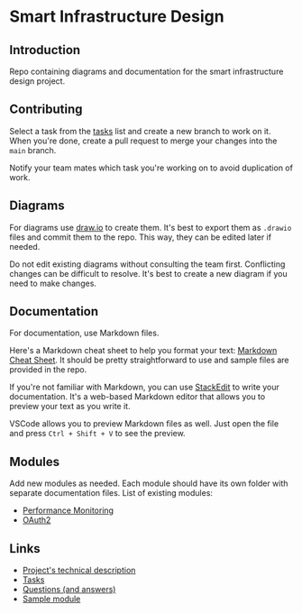 # Smart Infrastructure Design

## Introduction

Repo containing diagrams and documentation for the smart infrastructure design project.

## Contributing

Select a task from the [tasks](tasks.md) list and create a new branch to work on it. When you're done, create a pull request to merge your changes into the `main` branch.

Notify your team mates which task you're working on to avoid duplication of work.

## Diagrams

For diagrams use [draw.io](https://app.diagrams.net/) to create them. It's best to export them as `.drawio` files and commit them to the repo. This way, they can be edited later if needed.

Do not edit existing diagrams without consulting the team first. Conflicting changes can be difficult to resolve. It's best to create a new diagram if you need to make changes.

## Documentation

For documentation, use Markdown files.

Here's a Markdown cheat sheet to help you format your text: [Markdown Cheat Sheet](https://www.markdownguide.org/cheat-sheet/). It should be pretty straightforward to use and sample files are provided in the repo.

If you're not familiar with Markdown, you can use [StackEdit](https://stackedit.io/) to write your documentation. It's a web-based Markdown editor that allows you to preview your text as you write it.

VSCode allows you to preview Markdown files as well. Just open the file and press `Ctrl + Shift + V` to see the preview.

## Modules

Add new modules as needed. Each module should have its own folder with separate documentation files.
List of existing modules:

-   [Performance Monitoring](performance_monitoring/performance_monitoring.md)
-   [OAuth2](oauth2/oauth2.md)

## Links

-   [Project's technical description](technical_description.md)
-   [Tasks](tasks.md)
-   [Questions (and answers)](questions.md)
-   [Sample module](sample_module/sample_module.md)
